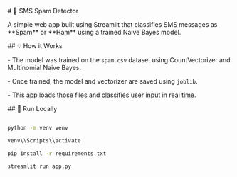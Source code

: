 \# 📩 SMS Spam Detector



A simple web app built using Streamlit that classifies SMS messages as \*\*Spam\*\* or \*\*Ham\*\* using a trained Naive Bayes model.



\## 💡 How it Works



\- The model was trained on the `spam.csv` dataset using CountVectorizer and Multinomial Naive Bayes.

\- Once trained, the model and vectorizer are saved using `joblib`.

\- This app loads those files and classifies user input in real time.



\## 🚀 Run Locally



```bash

python -m venv venv

venv\\Scripts\\activate

pip install -r requirements.txt

streamlit run app.py



